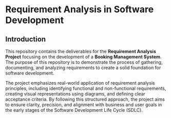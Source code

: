 # Requirement Analysis in Software Development

## Introduction

This repository contains the deliverables for the **Requirement Analysis Project** focusing on the development of a **Booking Management System**. The purpose of this repository is to demonstrate the process of gathering, documenting, and analyzing requirements to create a solid foundation for software development.

The project emphasizes real-world application of requirement analysis principles, including identifying functional and non-functional requirements, creating visual representations using diagrams, and defining clear acceptance criteria. By following this structured approach, the project aims to ensure clarity, precision, and alignment with business and user goals in the early stages of the Software Development Life Cycle (SDLC).
